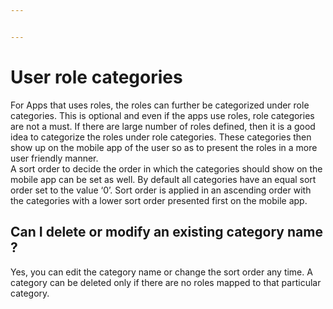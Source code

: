 ```yaml
---


---
```


<h1 id="user-role-categories">User role categories</h1>
<p>For Apps that uses roles, the roles can further be categorized under role categories. This is optional and even if the apps use roles, role categories are not a must. If there are large number of roles defined, then it is a good idea to categorize the roles under role categories. These categories then show up on the mobile app of the user so as to present the roles in a more user friendly manner.<br>
A sort order to decide the order in which the categories should show on the mobile app can be set as well. By default all categories have an equal sort order set to the value ‘0’. Sort order is applied in an ascending order with the categories with a lower sort order presented first on the mobile app.</p>
<h2 id="can-i-delete-or-modify-an-existing-category-name-">Can I delete or modify an existing category name ?</h2>
<p>Yes, you can edit the category name or change the sort order any time. A category can be deleted only if there are no roles mapped to that particular category.</p>

